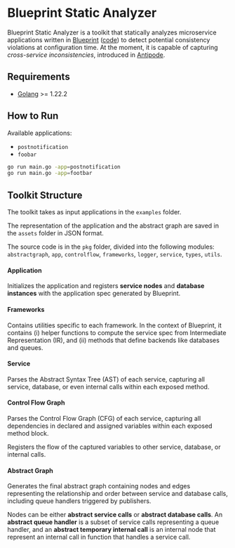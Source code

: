# Blueprint Static Analyzer

Blueprint Static Analyzer is a toolkit that statically analyzes microservice applications written in [Blueprint](https://dl.acm.org/doi/10.1145/3600006.3613138) ([code](https://github.com/Blueprint-uServices/blueprint)) to detect potential consistency violations at configuration time. At the moment, it is capable of capturing *cross-service inconsistencies*, introduced in [Antipode](https://dl.acm.org/doi/10.1145/3600006.3613176).

## Requirements

- [Golang](https://go.dev/doc/install) >= 1.22.2

## How to Run

Available applications:
- `postnotification`
- `foobar`

```zsh
go run main.go -app=postnotification
go run main.go -app=footbar
```

## Toolkit Structure

The toolkit takes as input applications in the `examples` folder.

The representation of the application and the abstract graph are saved in the `assets` folder in JSON format.

The source code is in the `pkg` folder, divided into the following modules: `abstractgraph`, `app`, `controlflow`, `frameworks`, `logger`, `service`, `types`, `utils`.

#### Application

Initializes the application and registers **service nodes** and **database instances** with the application spec generated by Blueprint.

#### Frameworks

Contains utilities specific to each framework. In the context of Blueprint, it contains (i) helper functions to compute the service spec from Intermediate Representation (IR), and (ii) methods that define backends like databases and queues.

#### Service

Parses the Abstract Syntax Tree (AST) of each service, capturing all service, database, or even internal calls within each exposed method.

#### Control Flow Graph

Parses the Control Flow Graph (CFG) of each service, capturing all dependencies in declared and assigned variables within each exposed method block.

Registers the flow of the captured variables to other service, database, or internal calls.

#### Abstract Graph

Generates the final abstract graph containing nodes and edges representing the relationship and order between service and database calls, including queue handlers triggered by publishers.

Nodes can be either **abstract service calls** or **abstract database calls**. An **abstract queue handler** is a subset of service calls representing a queue handler, and an **abstract temporary internal call** is an internal node that represent an internal call in function that handles a service call.
